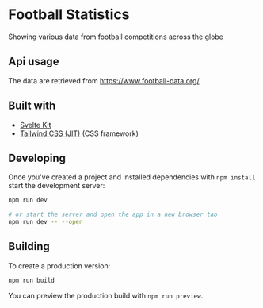 # Football Statistics

Showing various data from football competitions across the globe

## Api usage

The data are retrieved from https://www.football-data.org/

## Built with

- [Svelte Kit](https://kit.svelte.dev/)
- [Tailwind CSS (JIT)](https://tailwindcss.com/) (CSS framework)

## Developing

Once you've created a project and installed dependencies with `npm install` start the development server:

```bash
npm run dev

# or start the server and open the app in a new browser tab
npm run dev -- --open
```

## Building

To create a production version:

```bash
npm run build
```

You can preview the production build with `npm run preview`.
